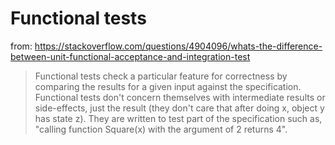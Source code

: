 # Functional tests

from: 
https://stackoverflow.com/questions/4904096/whats-the-difference-between-unit-functional-acceptance-and-integration-test

>Functional tests check a particular feature for correctness by comparing the results for a given input against the specification. Functional tests don't concern themselves with intermediate results or side-effects, just the result (they don't care that after doing x, object y has state z). They are written to test part of the specification such as, "calling function Square(x) with the argument of 2 returns 4". 
